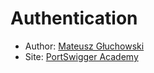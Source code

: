 # Authentication
- Author: [Mateusz Głuchowski](https://github.com.hue1337)
- Site: [PortSwigger Academy](https://portswigger.net/web-security/)


